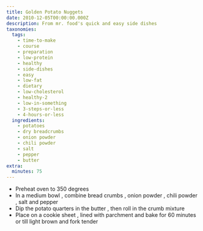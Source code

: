 ```yaml
---
title: Golden Potato Nuggets
date: 2010-12-05T00:00:00.000Z
description: From mr. food's quick and easy side dishes
taxonomies:
  tags:
    - time-to-make
    - course
    - preparation
    - low-protein
    - healthy
    - side-dishes
    - easy
    - low-fat
    - dietary
    - low-cholesterol
    - healthy-2
    - low-in-something
    - 3-steps-or-less
    - 4-hours-or-less
  ingredients:
    - potatoes
    - dry breadcrumbs
    - onion powder
    - chili powder
    - salt
    - pepper
    - butter
extra:
  minutes: 75
---
```

 - Preheat oven to 350 degrees
 - In a medium bowl , combine bread crumbs , onion powder , chili powder , salt and pepper
 - Dip the potato quarters in the butter , then roll in the crumb mixture
 - Place on a cookie sheet , lined with parchment and bake for 60 minutes or till light brown and fork tender
